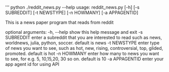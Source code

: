 ''' python
./reddit_news.py --help
usage: reddit_news.py [-h] [-s SUBREDDIT] [-t NEWSTYPE] [-n HOWMANY]
                      [-a APPAGENTID]

This is a news paper program that reads from reddit

optional arguments:
  -h, --help     show this help message and exit
  -s SUBREDDIT   enter a subreddit that you are interested to read such as
                 news, worldnews, julia, python, soccer. default is news
  -t NEWSTYPE    enter type of news you want to see, such as hot, new, rising,
                 controversial, top, glided, promoted. default is hot
  -n HOWMANY     enter how many to news you want to see, for e.g. 5, 10,15,20,
                 30 so on. default is 10
  -a APPAGENTID  enter your app agent id for using API
